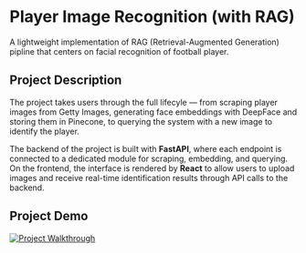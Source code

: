 # Player Image Recognition (with RAG)

A lightweight implementation of RAG (Retrieval-Augmented Generation) pipline that centers on facial recognition of football player. 


## Project Description

The project takes users through the full lifecyle — from scraping player images from Getty Images, generating face embeddings with DeepFace and storing them in Pinecone, to querying the system with a new image to identify the player. 

The backend of the project is built with **FastAPI**, where each endpoint is connected to a dedicated module for scraping, embedding, and querying. On the frontend, the interface is rendered by **React** to allow users to upload images and receive real-time identification results through API calls to the backend.  

## Project Demo

[![Project Walkthrough](https://img.youtube.com/vi/b1Xy86wlR20/0.jpg)](https://www.youtube.com/watch?v=b1Xy86wlR20)

